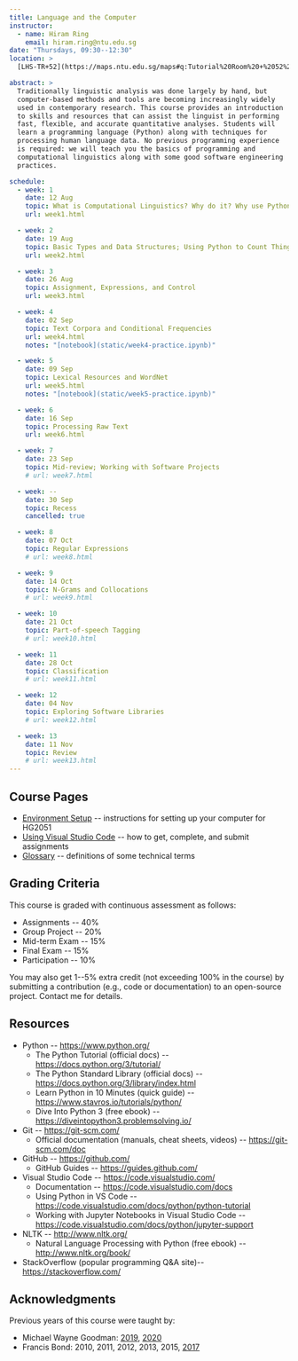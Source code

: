 ```yaml
---
title: Language and the Computer
instructor:
  - name: Hiram Ring
    email: hiram.ring@ntu.edu.sg
date: "Thursdays, 09:30--12:30"
location: >
  [LHS-TR+52](https://maps.ntu.edu.sg/maps#q:Tutorial%20Room%20+%2052%20-%20LHS) (Hive Level 2)

abstract: >
  Traditionally linguistic analysis was done largely by hand, but
  computer-based methods and tools are becoming increasingly widely
  used in contemporary research. This course provides an introduction
  to skills and resources that can assist the linguist in performing
  fast, flexible, and accurate quantitative analyses. Students will
  learn a programming language (Python) along with techniques for
  processing human language data. No previous programming experience
  is required: we will teach you the basics of programming and
  computational linguistics along with some good software engineering
  practices.

schedule:
  - week: 1
    date: 12 Aug
    topic: What is Computational Linguistics? Why do it? Why use Python?
    url: week1.html

  - week: 2
    date: 19 Aug
    topic: Basic Types and Data Structures; Using Python to Count Things
    url: week2.html

  - week: 3
    date: 26 Aug
    topic: Assignment, Expressions, and Control
    url: week3.html

  - week: 4
    date: 02 Sep
    topic: Text Corpora and Conditional Frequencies
    url: week4.html
    notes: "[notebook](static/week4-practice.ipynb)"

  - week: 5
    date: 09 Sep
    topic: Lexical Resources and WordNet
    url: week5.html
    notes: "[notebook](static/week5-practice.ipynb)"

  - week: 6
    date: 16 Sep
    topic: Processing Raw Text
    url: week6.html

  - week: 7
    date: 23 Sep
    topic: Mid-review; Working with Software Projects
    # url: week7.html

  - week: --
    date: 30 Sep
    topic: Recess
    cancelled: true

  - week: 8
    date: 07 Oct
    topic: Regular Expressions
    # url: week8.html

  - week: 9
    date: 14 Oct
    topic: N-Grams and Collocations
    # url: week9.html

  - week: 10
    date: 21 Oct
    topic: Part-of-speech Tagging
    # url: week10.html

  - week: 11
    date: 28 Oct
    topic: Classification
    # url: week11.html

  - week: 12
    date: 04 Nov
    topic: Exploring Software Libraries
    # url: week12.html

  - week: 13
    date: 11 Nov
    topic: Review
    # url: week13.html
---
```


## Course Pages

- [Environment Setup](environment-setup.html) -- instructions for setting up your computer for HG2051
- [Using Visual Studio Code](using-vscode.html) -- how to get, complete, and submit assignments
- [Glossary](glossary.html) -- definitions of some technical terms

## Grading Criteria

This course is graded with continuous assessment as follows:

- Assignments -- 40%
- Group Project -- 20%
- Mid-term Exam -- 15%
- Final Exam -- 15%
- Participation -- 10%

You may also get 1--5% extra credit (not exceeding 100% in the course)
by submitting a contribution (e.g., code or documentation) to an
open-source project. Contact me for details.

## Resources

- Python -- <https://www.python.org/>
  - The Python Tutorial (official docs) -- <https://docs.python.org/3/tutorial/>
  - The Python Standard Library (official docs) -- <https://docs.python.org/3/library/index.html>
  - Learn Python in 10 Minutes (quick guide) -- <https://www.stavros.io/tutorials/python/>
  - Dive Into Python 3 (free ebook) -- <https://diveintopython3.problemsolving.io/>
- Git -- <https://git-scm.com/>
  - Official documentation (manuals, cheat sheets, videos) -- <https://git-scm.com/doc>
- GitHub -- <https://github.com/>
  - GitHub Guides -- <https://guides.github.com/>
- Visual Studio Code -- <https://code.visualstudio.com/>
  - Documentation -- <https://code.visualstudio.com/docs>
  - Using Python in VS Code -- <https://code.visualstudio.com/docs/python/python-tutorial>
  - Working with Jupyter Notebooks in Visual Studio Code -- <https://code.visualstudio.com/docs/python/jupyter-support>
- NLTK -- <http://www.nltk.org/>
  - Natural Language Processing with Python (free ebook) -- <http://www.nltk.org/book/>
- StackOverflow (popular programming Q&A site)-- <https://stackoverflow.com/>

## Acknowledgments

Previous years of this course were taught by:

- Michael Wayne Goodman:
  [2019](http://compling.hss.ntu.edu.sg/courses/hg2051/),
  [2020](#)
- Francis Bond:
  2010,
  2011,
  2012,
  2013,
  2015,
  [2017](http://compling.hss.ntu.edu.sg/courses/hg2051.2017/)
